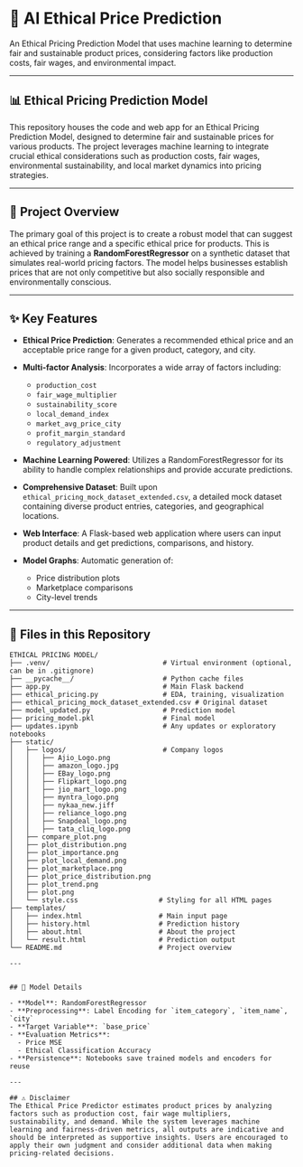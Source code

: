 
# 🧠 AI Ethical Price Prediction

An Ethical Pricing Prediction Model that uses machine learning to determine fair and sustainable product prices, considering factors like production costs, fair wages, and environmental impact.

---

## 📊 Ethical Pricing Prediction Model

This repository houses the code and web app for an Ethical Pricing Prediction Model, designed to determine fair and sustainable prices for various products. The project leverages machine learning to integrate crucial ethical considerations such as production costs, fair wages, environmental sustainability, and local market dynamics into pricing strategies.

---

## 🧠 Project Overview

The primary goal of this project is to create a robust model that can suggest an ethical price range and a specific ethical price for products. This is achieved by training a **RandomForestRegressor** on a synthetic dataset that simulates real-world pricing factors. The model helps businesses establish prices that are not only competitive but also socially responsible and environmentally conscious.

---

##  ✨ Key Features

- **Ethical Price Prediction**: Generates a recommended ethical price and an acceptable price range for a given product, category, and city.

- **Multi-factor Analysis**: Incorporates a wide array of factors including:
  - `production_cost`
  - `fair_wage_multiplier`
  - `sustainability_score`
  - `local_demand_index`
  - `market_avg_price_city`
  - `profit_margin_standard`
  - `regulatory_adjustment`

- **Machine Learning Powered**: Utilizes a RandomForestRegressor for its ability to handle complex relationships and provide accurate predictions.

- **Comprehensive Dataset**: Built upon `ethical_pricing_mock_dataset_extended.csv`, a detailed mock dataset containing diverse product entries, categories, and geographical locations.

- **Web Interface**: A Flask-based web application where users can input product details and get predictions, comparisons, and history.

- **Model Graphs**: Automatic generation of:
  - Price distribution plots
  - Marketplace comparisons
  - City-level trends

---

## 📁 Files in this Repository

```
ETHICAL PRICING MODEL/
├── .venv/                            # Virtual environment (optional, can be in .gitignore)
├── __pycache__/                      # Python cache files
├── app.py                            # Main Flask backend
├── ethical_pricing.py                # EDA, training, visualization
├── ethical_pricing_mock_dataset_extended.csv # Original dataset
├── model_updated.py                  # Prediction model
├── pricing_model.pkl                 # Final model
├── updates.ipynb                     # Any updates or exploratory notebooks
├── static/
│   ├── logos/                        # Company logos
│   │   ├── Ajio_Logo.png
│   │   ├── amazon_logo.jpg
│   │   ├── EBay_logo.png
│   │   ├── Flipkart_logo.png
│   │   ├── jio_mart_logo.png
│   │   ├── myntra_logo.png
│   │   ├── nykaa_new.jiff
│   │   ├── reliance_logo.png
│   │   ├── Snapdeal_logo.png
│   │   ├── tata_cliq_logo.png
│   ├── compare_plot.png
│   ├── plot_distribution.png
│   ├── plot_importance.png
│   ├── plot_local_demand.png
│   ├── plot_marketplace.png
│   ├── plot_price_distribution.png
│   ├── plot_trend.png
│   ├── plot.png
│   └── style.css                    # Styling for all HTML pages
├── templates/
│   ├── index.html                   # Main input page
│   ├── history.html                 # Prediction history
│   ├── about.html                   # About the project
│   └── result.html                  # Prediction output
└── README.md                        # Project overview

---


## 🧪 Model Details

- **Model**: RandomForestRegressor
- **Preprocessing**: Label Encoding for `item_category`, `item_name`, `city`
- **Target Variable**: `base_price`
- **Evaluation Metrics**:
  - Price MSE
  - Ethical Classification Accuracy
- **Persistence**: Notebooks save trained models and encoders for reuse
  
---

## ⚠️ Disclaimer
The Ethical Price Predictor estimates product prices by analyzing factors such as production cost, fair wage multipliers, sustainability, and demand. While the system leverages machine learning and fairness-driven metrics, all outputs are indicative and should be interpreted as supportive insights. Users are encouraged to apply their own judgment and consider additional data when making pricing-related decisions.
